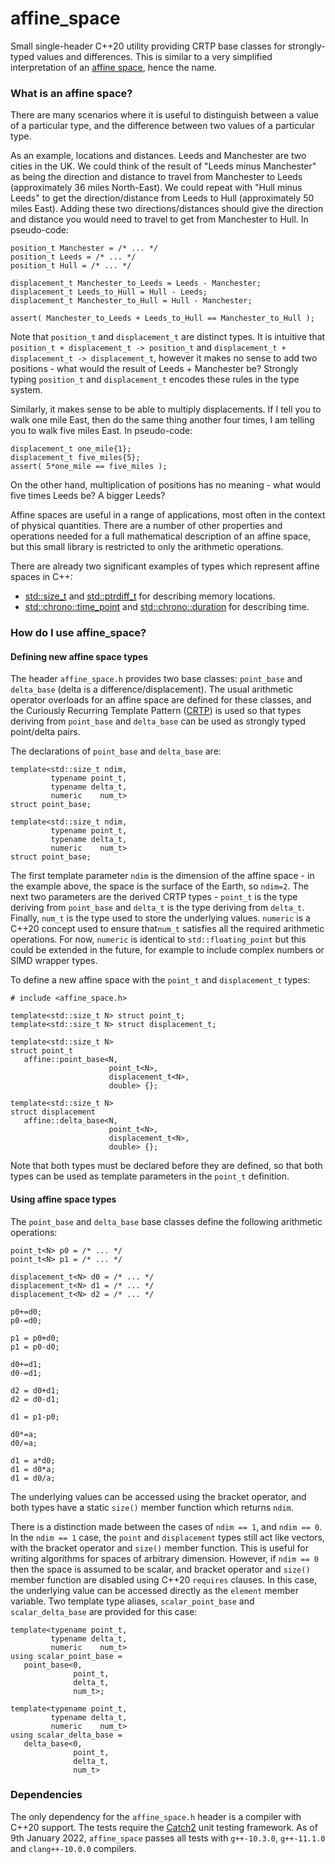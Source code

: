 # affine_space
Small single-header C++20 utility providing CRTP base classes for strongly-typed values and differences. This is similar to a very simplified interpretation of an [affine space](https://en.wikipedia.org/wiki/Affine_space), hence the name.

### What is an affine space?

There are many scenarios where it is useful to distinguish between a value of a particular type, and the difference between two values of a particular type.

As an example, locations and distances. Leeds and Manchester are two cities in the UK. We could think of the result of "Leeds minus Manchester" as being the direction and distance to travel from Manchester to Leeds (approximately 36 miles North-East). We could repeat with "Hull minus Leeds" to get the direction/distance from Leeds to Hull (approximately 50 miles East). Adding  these two directions/distances should give the direction and distance you would need to travel to get from Manchester to Hull. In pseudo-code:
```
position_t Manchester = /* ... */
position_t Leeds = /* ... */
position_t Hull = /* ... */

displacement_t Manchester_to_Leeds = Leeds - Manchester;
displacement_t Leeds_to_Hull = Hull - Leeds;
displacement_t Manchester_to_Hull = Hull - Manchester;

assert( Manchester_to_Leeds + Leeds_to_Hull == Manchester_to_Hull );
```
Note that `position_t` and `displacement_t` are distinct types. It is intuitive that `position_t + displacement_t -> position_t` and `displacement_t + displacement_t -> displacement_t`, however it makes no sense to add two positions - what would the result of Leeds + Manchester be? Strongly typing `position_t` and `displacement_t` encodes these rules in the type system.

Similarly, it makes sense to be able to multiply displacements. If I tell you to walk one mile East, then do the same thing another four times, I am telling you to walk five miles East. In pseudo-code:
```
displacement_t one_mile{1};
displacement_t five_miles{5};
assert( 5*one_mile == five_miles );
```
On the other hand, multiplication of positions has no meaning - what would five times Leeds be? A bigger Leeds?

Affine spaces are useful in a range of applications, most often in the context of physical quantities. There are a number of other properties and operations needed for a full mathematical description of an affine space, but this small library is restricted to only the arithmetic operations.

There are already two significant examples of types which represent affine spaces in C++:
- [std::size_t](https://en.cppreference.com/w/cpp/types/size_t) and [std::ptrdiff_t](https://en.cppreference.com/w/cpp/types/ptrdiff_t) for describing memory locations.
- [std::chrono::time_point](https://en.cppreference.com/w/cpp/chrono/time_point) and [std::chrono::duration](https://en.cppreference.com/w/cpp/chrono/duration) for describing time.

### How do I use affine_space?

#### Defining new affine space types

The header `affine_space.h` provides two base classes: `point_base` and `delta_base` (delta is a difference/displacement). The usual arithmetic operator overloads for an affine space are defined for these classes, and the Curiously Recurring Template Pattern ([CRTP](https://www.fluentcpp.com/2017/05/12/curiously-recurring-template-pattern/)) is used so that types deriving from `point_base` and `delta_base` can be used as strongly typed point/delta pairs.

The declarations of `point_base` and `delta_base` are:
```
template<std::size_t ndim,
         typename point_t,
         typename delta_t,
         numeric    num_t>
struct point_base;

template<std::size_t ndim,
         typename point_t,
         typename delta_t,
         numeric    num_t>
struct point_base;
```
The first template parameter `ndim` is the dimension of the affine space - in the example above, the space is the surface of the Earth, so `ndim=2`. The next two parameters are the derived CRTP types - `point_t` is the type deriving from `point_base` and `delta_t` is the type deriving from `delta_t`. Finally, `num_t` is the type used to store the underlying values. `numeric` is a C++20 concept used to ensure that`num_t` satisfies all the required arithmetic operations. For now, `numeric` is identical to `std::floating_point` but this could be extended in the future, for example to include complex numbers or SIMD wrapper types.

To define a new affine space with the `point_t` and `displacement_t` types:
```
# include <affine_space.h>

template<std::size_t N> struct point_t;
template<std::size_t N> struct displacement_t;

template<std::size_t N>
struct point_t
   affine::point_base<N,
                      point_t<N>,
                      displacement_t<N>,
                      double> {};

template<std::size_t N>
struct displacement
   affine::delta_base<N,
                      point_t<N>,
                      displacement_t<N>,
                      double> {};
```
Note that both types must be declared before they are defined, so that both types can be used as template parameters in the `point_t` definition.

#### Using affine space types

The `point_base` and `delta_base` base classes define the following arithmetic operations:
```
point_t<N> p0 = /* ... */
point_t<N> p1 = /* ... */

displacement_t<N> d0 = /* ... */
displacement_t<N> d1 = /* ... */
displacement_t<N> d2 = /* ... */

p0+=d0;
p0-=d0;

p1 = p0+d0;
p1 = p0-d0;

d0+=d1;
d0-=d1;

d2 = d0+d1;
d2 = d0-d1;

d1 = p1-p0;

d0*=a;
d0/=a;

d1 = a*d0;
d1 = d0*a;
d1 = d0/a;
```
The underlying values can be accessed using the bracket operator, and both types have a static `size()` member function which returns `ndim`.

There is a distinction made between the cases of `ndim == 1`, and `ndim == 0`. In the `ndim == 1` case, the `point` and `displacement` types still act like vectors, with the bracket operator and `size()` member function. This is useful for writing algorithms for spaces of arbitrary dimension. However, if `ndim == 0` then the space is assumed to be scalar, and bracket operator and `size()` member function are disabled using C++20 `requires` clauses. In this case, the underlying value can be accessed directly as the `element` member variable. Two template type aliases, `scalar_point_base` and `scalar_delta_base` are provided for this case:
```
template<typename point_t,
         typename delta_t,
         numeric    num_t>
using scalar_point_base =
   point_base<0,
              point_t,
              delta_t,
              num_t>;

template<typename point_t,
         typename delta_t,
         numeric    num_t>
using scalar_delta_base =
   delta_base<0,
              point_t,
              delta_t,
              num_t>
```

### Dependencies

The only dependency for the `affine_space.h` header is a compiler with C++20 support. The tests require the [Catch2](https://github.com/catchorg/Catch2) unit testing framework. As of 9th January 2022, `affine_space` passes all tests with `g++-10.3.0`, `g++-11.1.0` and `clang++-10.0.0` compilers.
